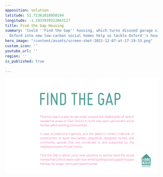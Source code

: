 ```yaml
---
apposition: solution
latitude: 51.72361018950194
longitude: -1.1933939322043117
title: Find the Gap Housing
summary: 'Could ''Find the Gap'' housing, which turns disused garage sites in East
  Oxford into new low-carbon social homes help us tackle Oxford''s housing crisis? '
hero_image: "/content/assets/screen-shot-2021-12-07-at-17-19-33.png"
custom_icon: ''
youtube_url: ''
region: ''
is_published: true

---
```

![](/content/assets/gifgit.gif)